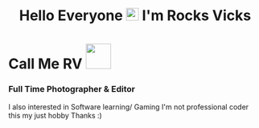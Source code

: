 <h1 align="center">Hello Everyone <img src="https://media.giphy.com/media/hvRJCLFzcasrR4ia7z/giphy.gif" width="25px"> I'm Rocks Vicks </h1>

# Call Me RV <img src="https://media.giphy.com/media/hL3fpsM27aSnRZZl2L/giphy.gif" width="50px">
### Full Time Photographer & Editor 
I also interested in Software learning/ Gaming
I'm not professional coder this my just hobby 
Thanks :)
